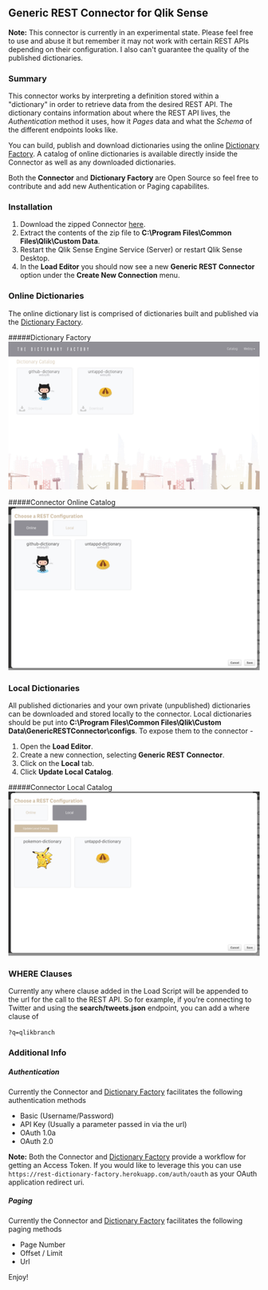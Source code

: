 ## Generic REST Connector for Qlik Sense
**Note:** This connector is currently in an experimental state. Please feel free to use and abuse it but remember it may not work with certain REST APIs depending on their configuration. I also can't guarantee the quality of the published dictionaries.

### Summary
This connector works by interpreting a definition stored within a "dictionary" in order to retrieve data from the desired REST API. The dictionary contains information about where the REST API lives, the *Authentication* method it uses, how it *Pages* data and what the *Schema* of the different endpoints looks like. 

You can build, publish and download dictionaries using the online [Dictionary Factory](https://rest-dictionary-factory.herokuapp.com).
A catalog of online dictionaries is available directly inside the Connector as well as any downloaded dictionaries.

Both the **Connector** and **Dictionary Factory** are Open Source so feel free to contribute and add new Authentication or Paging capabilites.

### Installation
1. Download the zipped Connector [here](https://github.com/websy85/generic-rest-connector/raw/master/Build/GenericRestConnector.zip).
2. Extract the contents of the zip file to **C:\Program Files\Common Files\Qlik\Custom Data**.
3. Restart the Qlik Sense Engine Service (Server) or restart Qlik Sense Desktop.
4. In the **Load Editor** you should now see a new **Generic REST Connector** option under the **Create New Connection** menu.


### Online Dictionaries
The online dictionary list is comprised of dictionaries built and published via the [Dictionary Factory](https://rest-dictionary-factory.herokuapp.com).

#####Dictionary Factory
![alt text][factory]

#####Connector Online Catalog
![alt text][public]

### Local Dictionaries
All published dictionaries and your own private (unpublished) dictionaries can be downloaded and stored locally to the connector. Local dictionaries should be put into **C:\Program Files\Common Files\Qlik\Custom Data\GenericRESTConnector\configs**. To expose them to the connector -

1. Open the **Load Editor**.
2. Create a new connection, selecting **Generic REST Connector**.
3. Click on the **Local** tab.
4. Click **Update Local Catalog**.

#####Connector Local Catalog
![alt text][local]

### WHERE Clauses
Currently any where clause added in the Load Script will be appended to the url for the call to the REST API. So for example, if you're connecting to Twitter and using the **search/tweets.json** endpoint, you can add a where clause of 

`?q=qlikbranch`

### Additional Info
##### Authentication
Currently the Connector and [Dictionary Factory](https://rest-dictionary-factory.herokuapp.com) facilitates the following authentication methods
* Basic (Username/Password)
* API Key (Usually a parameter passed in via the url)
* OAuth 1.0a
* OAuth 2.0

**Note:** Both the Connector and [Dictionary Factory](https://rest-dictionary-factory.herokuapp.com) provide a workflow for getting an Access Token. If you would like to leverage this you can use `https://rest-dictionary-factory.herokuapp.com/auth/oauth` as your OAuth application redirect uri. 

##### Paging
Currently the Connector and [Dictionary Factory](https://rest-dictionary-factory.herokuapp.com) facilitates the following paging methods
* Page Number
* Offset / Limit
* Url

Enjoy!

[factory]: Factory.png "Dictionary Factory Catalog"
[public]: Public.png "Connector Public Catalog"
[local]: Local.png "Connector Local Catalog"
